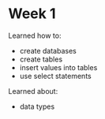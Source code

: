 # Week 1

Learned how to:
- create databases
- create tables
- insert values into tables
- use select statements

Learned about:
- data types